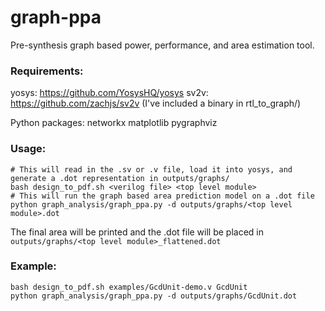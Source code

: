 # graph-ppa
Pre-synthesis graph based power, performance, and area estimation tool.
### Requirements:
yosys: https://github.com/YosysHQ/yosys
sv2v: https://github.com/zachjs/sv2v (I've included a binary in rtl_to_graph/)

Python packages:
networkx
matplotlib
pygraphviz

### Usage:
```
# This will read in the .sv or .v file, load it into yosys, and generate a .dot representation in outputs/graphs/
bash design_to_pdf.sh <verilog file> <top level module> 
# This will run the graph based area prediction model on a .dot file
python graph_analysis/graph_ppa.py -d outputs/graphs/<top level module>.dot 
```
The final area will be printed and the .dot file will be placed in ```outputs/graphs/<top level module>_flattened.dot```

### Example:
```
bash design_to_pdf.sh examples/GcdUnit-demo.v GcdUnit
python graph_analysis/graph_ppa.py -d outputs/graphs/GcdUnit.dot 
```
